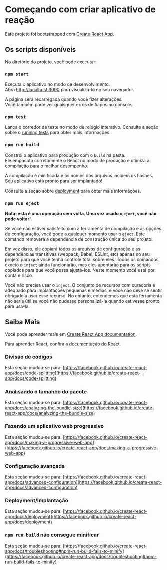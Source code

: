 # Começando com criar aplicativo de reação

Este projeto foi bootstrapped com [Create React App](https://github.com/facebook/create-react-app).

## Os scripts disponíveis

No diretório do projeto, você pode executar:

### `npm start`

Executa o aplicativo no modo de desenvolvimento.\
Abra [http://localhost:3000](http://localhost:3000) para visualizá-lo no seu navegador.

A página será recarregada quando você fizer alterações.\
Você também pode ver quaisquer erros de fiapos no console.

### `npm test`

Lança o corredor de teste no modo de relógio interativo.
Consulte a seção sobre o [running tests](https://facebook.github.io/create-react-app/docs/running-tests) para obter mais informações.

### `npm run build`

Constrói o aplicativo para produção com o `build` na pasta.\
Ele empacota corretamente o React no modo de produção e otimiza a compilação para o melhor desempenho.

A compilação é minificada e os nomes dos arquivos incluem os hashes.\
Seu aplicativo está pronto para ser implantado!

Consulte a seção sobre [deployment](https://facebook.github.io/create-react-app/docs/deployment) para obter mais informações.

### `npm run eject`

**Nota: esta é uma operação sem volta. Uma vez usado o `eject`, você não pode voltar!**

Se você não estiver satisfeito com a ferramenta de compilação e as opções de configuração, você pode a qualquer momento usar o `eject`. Este comando removerá a dependência de construção única do seu projeto.

Em vez disso, ele copiará todos os arquivos de configuração e as dependências transitivas (webpack, Babel, ESLint, etc) apenas no seu projeto para que você tenha controle total sobre eles. Todos os comandos, exceto o `inject` ainda funcionarão, mas eles apontarão para os scripts copiados para que você possa ajustá-los. Neste momento você está por conta e risco.

Você não precisa usar o `inject`. O conjunto de recursos com curadoria é adequado para implantações pequenas e médias, e você não deve se sentir obrigado a usar esse recurso. No entanto, entendemos que esta ferramenta não seria útil se você não pudesse personalizá-la quando estivesse pronto para usa-la.

## Saiba Mais

Você pode aprender mais em [Create React App documentation](https://facebook.github.io/create-react-app/docs/getting-started).

Para aprender React, confira a [documentação do React](https://reactjs.org/).

### Divisão de códigos

Esta seção mudou-se para: [https://facebook.github.io/create-react-app/docs/code-splitting](https://facebook.github.io/create-react-app/docs/code-splitting)

### Analisando o tamanho do pacote

Esta seção mudou-se para: [https://facebook.github.io/create-react-app/docs/analyzing-the-bundle-size](https://facebook.github.io/create-react-app/docs/analyzing-the-bundle-size)

### Fazendo um aplicativo web progressivo

Esta seção mudou-se para: [https://facebook.github.io/create-react-app/docs/making-a-progressive-web-app](https://facebook.github.io/create-react-app/docs/making-a-progressive-web-app)

### Configuração avançada

Esta seção mudou-se para: [https://facebook.github.io/create-react-app/docs/advanced-configuration](https://facebook.github.io/create-react-app/docs/advanced-configuration)

### Deployment/Implantação

Esta seção mudou-se para: [https://facebook.github.io/create-react-app/docs/deployment](https://facebook.github.io/create-react-app/docs/deployment)

### `npm run build` não consegue minificar

Esta seção mudou-se para: [https://facebook.github.io/create-react-app/docs/troubleshooting#npm-run-build-fails-to-minify](https://facebook.github.io/create-react-app/docs/troubleshooting#npm-run-build-fails-to-minify)
